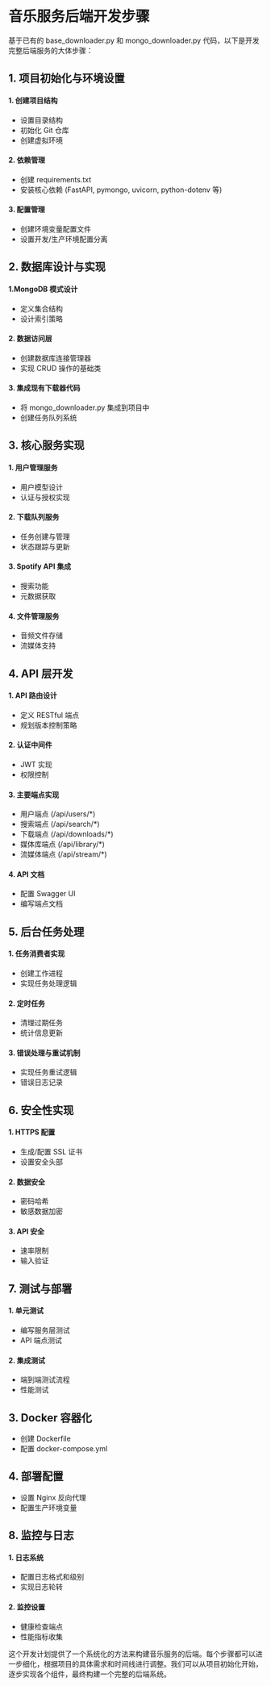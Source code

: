# 音乐服务后端开发步骤

基于已有的 base_downloader.py 和 mongo_downloader.py 代码，以下是开发完整后端服务的大体步骤：

## 1. 项目初始化与环境设置

#### 1. 创建项目结构
+ 设置目录结构
+ 初始化 Git 仓库
+ 创建虚拟环境

#### 2. 依赖管理

+ 创建 requirements.txt
+ 安装核心依赖 (FastAPI, pymongo, uvicorn, python-dotenv 等)

#### 3. 配置管理

+ 创建环境变量配置文件
+ 设置开发/生产环境配置分离

## 2. 数据库设计与实现

#### 1.MongoDB 模式设计

+ 定义集合结构
+ 设计索引策略

#### 2. 数据访问层

+ 创建数据库连接管理器
+ 实现 CRUD 操作的基础类

#### 3. 集成现有下载器代码

+ 将 mongo_downloader.py 集成到项目中
+ 创建任务队列系统

## 3. 核心服务实现

#### 1. 用户管理服务

+ 用户模型设计
+ 认证与授权实现

#### 2. 下载队列服务

+ 任务创建与管理
+ 状态跟踪与更新

#### 3. Spotify API 集成

+ 搜索功能
+ 元数据获取

#### 4. 文件管理服务

+ 音频文件存储
+ 流媒体支持

## 4. API 层开发

#### 1. API 路由设计

+ 定义 RESTful 端点
+ 规划版本控制策略

#### 2. 认证中间件

+ JWT 实现
+ 权限控制

#### 3. 主要端点实现

+ 用户端点 (/api/users/*)
+ 搜索端点 (/api/search/*)
+ 下载端点 (/api/downloads/*)
+ 媒体库端点 (/api/library/*)
+ 流媒体端点 (/api/stream/*)

#### 4. API 文档

+ 配置 Swagger UI
+ 编写端点文档

## 5. 后台任务处理

#### 1. 任务消费者实现

+ 创建工作进程
+ 实现任务处理逻辑

#### 2. 定时任务

+ 清理过期任务
+ 统计信息更新

#### 3. 错误处理与重试机制

+ 实现任务重试逻辑
+ 错误日志记录

## 6. 安全性实现

#### 1. HTTPS 配置

+ 生成/配置 SSL 证书
+ 设置安全头部

#### 2. 数据安全

+ 密码哈希
+ 敏感数据加密

#### 3. API 安全

+ 速率限制
+ 输入验证

## 7. 测试与部署

#### 1. 单元测试

+ 编写服务层测试
+ API 端点测试

#### 2. 集成测试

+ 端到端测试流程
+ 性能测试

## 3. Docker 容器化

+ 创建 Dockerfile
+ 配置 docker-compose.yml

## 4. 部署配置

+ 设置 Nginx 反向代理
+ 配置生产环境变量

## 8. 监控与日志

#### 1. 日志系统

+ 配置日志格式和级别
+ 实现日志轮转

#### 2. 监控设置

+ 健康检查端点
+ 性能指标收集


这个开发计划提供了一个系统化的方法来构建音乐服务的后端。每个步骤都可以进一步细化，根据项目的具体需求和时间线进行调整。我们可以从项目初始化开始，逐步实现各个组件，最终构建一个完整的后端系统。